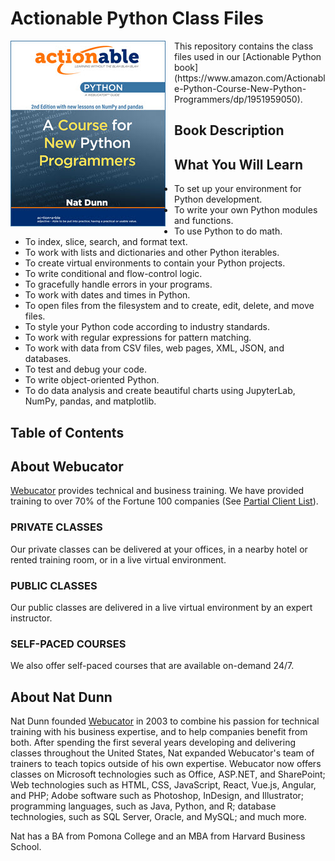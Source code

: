 # Actionable Python Class Files
<img src="pyt-222-cover.jpg" alt="Book Cover" style="float:left; margin:0 1em 1em 0;">
This repository contains the class files used in our [Actionable Python book](https://www.amazon.com/Actionable-Python-Course-New-Python-Programmers/dp/1951959050).

## Book Description

## What You Will Learn
 * To set up your environment for Python development.
 * To write your own Python modules and functions.
 * To use Python to do math.
 * To index, slice, search, and format text.
 * To work with lists and dictionaries and other Python iterables.
 * To create virtual environments to contain your Python projects.
 * To write conditional and flow-control logic.
 * To gracefully handle errors in your programs.
 * To work with dates and times in Python.
 * To open files from the filesystem and to create, edit, delete, and move files.
 * To style your Python code according to industry standards.
 * To work with regular expressions for pattern matching.
 * To work with data from CSV files, web pages, XML, JSON, and databases.
 * To test and debug your code.
 * To write object-oriented Python.
 * To do data analysis and create beautiful charts using JupyterLab, NumPy, pandas, and matplotlib.

## Table of Contents

## About Webucator
[Webucator](https://www.webucator.com) provides technical and business training. We have provided training to over 70% of the Fortune 100 companies (See [Partial Client List](https://www.webucator.com/about-us/client-list.cfm)).
### PRIVATE CLASSES
Our private classes can be delivered at your offices, in a nearby hotel or rented training room, or in a live virtual environment.
### PUBLIC CLASSES
Our public classes are delivered in a live virtual environment by an expert instructor.
### SELF-PACED COURSES
We also offer self-paced courses that are available on-demand 24/7.

## About Nat Dunn
Nat Dunn founded [Webucator](https://www.webucator.com) in 2003 to combine his passion for technical training with his business expertise, and to help companies benefit from both. After spending the first several years developing and delivering classes throughout the United States, Nat expanded Webucator's team of trainers to teach topics outside of his own expertise. Webucator now offers classes on Microsoft technologies such as Office, ASP.NET, and SharePoint; Web technologies such as HTML, CSS, JavaScript, React, Vue.js, Angular, and PHP; Adobe software such as Photoshop, InDesign, and Illustrator; programming languages, such as Java, Python, and R; database technologies, such as SQL Server, Oracle, and MySQL; and much more.

Nat has a BA from Pomona College and an MBA from Harvard Business School.